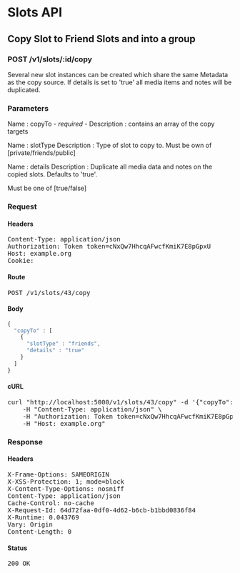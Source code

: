 # Slots API

## Copy Slot to Friend Slots and into a group

### POST /v1/slots/:id/copy

Several new slot instances can be created which share the same Metadata as the copy source. If details is set to &#39;true&#39; all media items and notes will be duplicated.

### Parameters

Name : copyTo *- required -*
Description : contains an array of the copy targets

Name : slotType
Description : Type of slot to copy to. Must be own of [private/friends/public]

Name : details
Description : Duplicate all media data and notes on the copied slots. Defaults to &#39;true&#39;.

Must be one of [true/false]

### Request

#### Headers

<pre>Content-Type: application/json
Authorization: Token token=cNxQw7HhcqAFwcfKmiK7E8pGpxU
Host: example.org
Cookie: </pre>

#### Route

<pre>POST /v1/slots/43/copy</pre>

#### Body
```javascript
{
  "copyTo" : [
    {
      "slotType" : "friends",
      "details" : "true"
    }
  ]
}
```


#### cURL

<pre class="request">curl &quot;http://localhost:5000/v1/slots/43/copy&quot; -d &#39;{&quot;copyTo&quot;:[{&quot;slotType&quot;:&quot;friends&quot;,&quot;details&quot;:&quot;true&quot;}]}&#39; -X POST \
	-H &quot;Content-Type: application/json&quot; \
	-H &quot;Authorization: Token token=cNxQw7HhcqAFwcfKmiK7E8pGpxU&quot; \
	-H &quot;Host: example.org&quot;</pre>

### Response

#### Headers

<pre>X-Frame-Options: SAMEORIGIN
X-XSS-Protection: 1; mode=block
X-Content-Type-Options: nosniff
Content-Type: application/json
Cache-Control: no-cache
X-Request-Id: 64d72faa-0df0-4d62-b6cb-b1bbd0836f84
X-Runtime: 0.043769
Vary: Origin
Content-Length: 0</pre>

#### Status

<pre>200 OK</pre>

